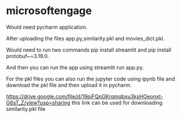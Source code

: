 # microsoftengage
Would need pycharm application.

After uploading the files app.py,similarity.pkl and movies_dict.pkl.

Would need to run two commands pip install streamlit and  pip install protobuf~=3.19.0.

And then you can run the app using streamlit run app.py.

For the pkl files you can also run the jupyter code using ipynb file and download the pkl file and then upload it in pycharm.

https://drive.google.com/file/d/19piFQnGKrqmqbxu3ksHOeonxt-G6sT_Z/view?usp=sharing this link can be used for downloading similarity.pkl file
